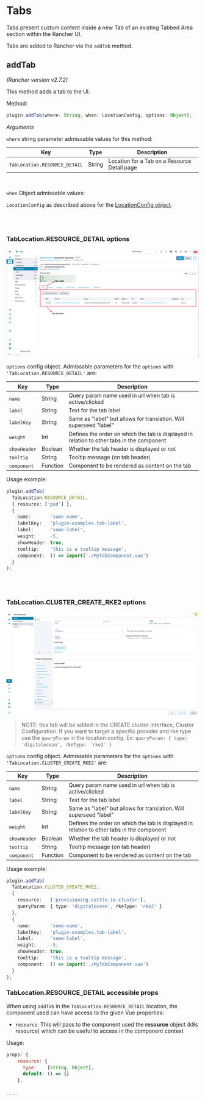 # Tabs

Tabs present custom content inside a new Tab of an existing Tabbed Area section
within the Rancher UI.

Tabs are added to Rancher via the `addTab` method.

## addTab

*(Rancher version v2.7.2)*

This method adds a tab to the UI.

Method:

```ts
plugin.addTab(where: String, when: LocationConfig, options: Object);
```

_Arguments_

`where` string parameter admissable values for this method:

| Key | Type | Description |
|---|---|---|
|`TabLocation.RESOURCE_DETAIL`| String | Location for a Tab on a Resource Detail page |

<br/>

`when` Object admissable values:

`LocationConfig` as described above for the [LocationConfig object](./common#locationconfig).

<br/>
<br/>

### TabLocation.RESOURCE_DETAIL options

![Tabs](../screenshots/add-tab.png)

`options` config object. Admissable parameters for the `options` with `'TabLocation.RESOURCE_DETAIL'` are:

| Key | Type | Description |
|---|---|---|
|`name`| String | Query param name used in url when tab is active/clicked |
|`label`| String | Text for the tab label |
|`labelKey`| String | Same as "label" but allows for translation. Will superseed "label" |
|`weight`| Int | Defines the order on which the tab is displayed in relation to other tabs in the component |
|`showHeader`| Boolean | Whether the tab header is displayed or not |
|`tooltip`| String | Tooltip message (on tab header) |
|`component`| Function | Component to be rendered as content on the tab |

Usage example:

```ts
plugin.addTab( 
  TabLocation.RESOURCE_DETAIL,
  { resource: ['pod'] }, 
  {
    name:       'some-name',
    labelKey:   'plugin-examples.tab-label',
    label:      'some-label',
    weight:     -5,
    showHeader: true,
    tooltip:    'this is a tooltip message',
    component:  () => import('./MyTabComponent.vue')
  }
);
```

<br/>
<br/>

### TabLocation.CLUSTER_CREATE_RKE2 options

![Tabs](../screenshots/cluster-config-tab-create.png)

> NOTE: this tab will be added in the CREATE cluster interface, Cluster Configuration. If you want to target a specific provider and rke type use the `queryParam` in the location config. Ex: `queryParam: { type: 'digitalocean', rkeType: 'rke2' }` 

`options` config object. Admissable parameters for the `options` with `'TabLocation.CLUSTER_CREATE_RKE2'` are:

| Key | Type | Description |
|---|---|---|
|`name`| String | Query param name used in url when tab is active/clicked |
|`label`| String | Text for the tab label |
|`labelKey`| String | Same as "label" but allows for translation. Will superseed "label" |
|`weight`| Int | Defines the order on which the tab is displayed in relation to other tabs in the component |
|`showHeader`| Boolean | Whether the tab header is displayed or not |
|`tooltip`| String | Tooltip message (on tab header) |
|`component`| Function | Component to be rendered as content on the tab |

Usage example:

```ts
plugin.addTab( 
  TabLocation.CLUSTER_CREATE_RKE2,
  {
    resource:   ['provisioning.cattle.io.cluster'],
    queryParam: { type: 'digitalocean', rkeType: 'rke2' }
  },
  {
    name:       'some-name',
    labelKey:   'plugin-examples.tab-label',
    label:      'some-label',
    weight:     -5,
    showHeader: true,
    tooltip:    'this is a tooltip message',
    component:  () => import('./MyTabComponent.vue')
  }
);
```

### TabLocation.RESOURCE_DETAIL accessible props

When using `addTab` in the `TabLocation.RESOURCE_DETAIL` location, the component used can have access to the given Vue properties:

- `resource`: This will pass to the component used the **resource** object (k8s resource) which can be useful to access in the component context

Usage:
```js
props: {
    resource: {
      type:    [String, Object],
      default: () => {}
    },

....
```